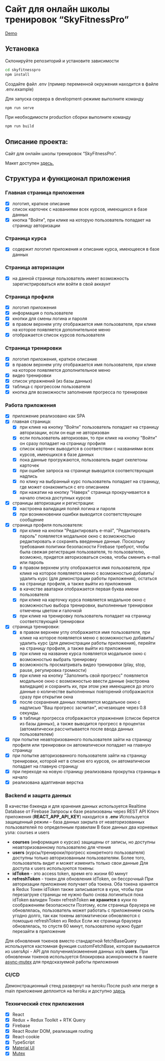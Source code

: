 # Сайт для онлайн школы тренировок “SkyFitnessPro”

[Demo](https://skyfitnesspro.herokuapp.com/)

## Установка

Склонируйте репозиторий и установите зависимости

```sh
cd skyfitnesspro
npm install
```

Создайте файл .env (пример переменной окружения находится в файле .env.example)

Для запуска сервера в development-режиме выполните команду

```sh
npm run serve
```

При необходимости production сборки выполните команду

```sh
npm run build
```

## Описание проекта:

Сайт для онлайн школы тренировок “SkyFitnessPro”.

Макет доступен [здесь.](https://www.figma.com/file/QoOmLM2WGbES23xQeDCCYi/%D0%A1%D0%B0%D0%B9%D1%82-%D0%BE%D0%BD%D0%BB%D0%B0%D0%B9%D0%BD-%D1%82%D1%80%D0%B5%D0%BD%D0%B8%D1%80%D0%BE%D0%B2%D0%BE%D0%BA?node-id=0%3A1)

## Структура и функционал приложения

### Главная страница приложения

- [x] логотип, краткое описание
- [x] список карточек с названиями всех курсов, имеющихся в базе данных
- [x] кнопка "Войти", при клике на которую пользователь попадает на страницу авторизации

### Страница курса

- [x] содержит логотип приложения и описание курса, имеющееся в базе данных

### Страница авторизации

- [x] на данной странице пользователь имеет возможность зарегистрироваться или войти в свой аккаунт

### Страница профиля

- [x] логотип приложения
- [x] информация о пользователе
- [x] кнопки для смены логина и пароля
- [x] в правом верхнем углу отображается имя пользователя, при клике на которое появляется дополнительное меню
- [x] отображается список курсов пользователя

### Страница тренировки

- [x] логотип приложения, краткое описание
- [x] в правом верхнем углу отображается имя пользователя, при клике на которое появляется дополнительное меню
- [x] видео тренировки
- [x] список упражнений (из базы данных)
- [x] таблица с прогрессом пользователя
- [x] кнопка для возможности заполнения прогресса по тренировке

### Работа приложения

- [x] приложение реализовано как SPA
- [x] главная страница:
  - [x] при клике на кнопку "Войти" пользователь попадает на страницу авторизации, если он еще не авторизован
  - [x] если пользователь авторизован, то при клике на кнопку "Войти" он сразу попадает на страницу профиля
  - [x] список карточек выводится в соответствии с названиями всех курсов, имеющихся в базе данных
  - [x] пока данные прогружаются, пользователь видит скелетоны карточек
  - [x] при ошибке запроса на странице выводится соответствующая надпись
  - [x] по клику на выбранный курс пользователь попадает на страницу, где может ознакомиться с его описанием
  - [x] при нажатии на кнопку "Наверх" страница прокручивается в начало списка доступных курсов
- [x] страницы авторизации и регистрации:
  - [x] настроена валидация полей логина и пароля
  - [x] при возникновении ошибки выводится соответствующее сообщение
- [x] страница профиля пользователя:
  - [x] при клике на кнопки "Редактировать e-mail", "Редактировать пароль" появляется модальное окно с возможностью редактировать и сохранять введенные данные. Поскольку требования политики безопасности Firebase требуют, чтобы была свежая регистрация пользователя, то пользователю, возможно, придется авторизоваться снова, чтобы сменить e-mail или пароль
  - [x] в правом верхнем углу отображается имя пользователя, при клике на которое появляется меню с возможностью добавить/удалить курс (для демонстрации работы приложения), остаться на странице профиля, а также выйти из приложения
  - [x] в качестве аватарки отображается первая буква имени пользователя
  - [x] при клике на карточку курса появляется модальное окно с возможностью выбора тренировки, выполненные тренировки отмечены цветом и галочкой
  - [x] при клике на тренировку пользователь попадает на страницу соответствующей тренировки
- [x] страница тренировки:
  - [x] в правом верхнем углу отображается имя пользователя, при клике на которое появляется меню с возможностью добавить/удалить курс (для демонстрации работы приложения), перейти на страницу профиля, а также выйти из приложения
  - [x] при клике на название курса появляется модальное окно с возможностью выбрать тренировку
  - [x] возможность просматривать видео тренировки (play, stop, pause, регулировка громкости)
  - [x] при клике на кнопку "Заполнить свой прогресс" появляется модальное окно с возможностью ввести данные (настроена валидация) и сохранить их, при этом уже имеющиеся до этого данные о количестве выполненных повторений отображаются сразу при открытии окна
  - [x] после сохранения данных появляется модальное окно с надписью "Ваш прогресс засчитан", исчезающее через 0.8 секунды.
  - [x] в таблице прогресса отображаются упражнения (список берется из базы данных), а также выводится прогресс в процентах (автоматически рассчитывается после ввода данных пользователем)
- [x] при попытке неавторизованного пользователя зайти на страницу профиля или тренировки он автоматически попадает на главную страницу
- [x] при попытке авторизованного пользователя зайти на страницу тренировки, которой нет в списке его курсов, он автоматически попадает на главную страницу
- [x] при переходе на новую страницу реализована прокрутка страницы в начало
- [x] реализована адаптивная верстка

### Backend и защита данных

В качестве бэкенда и для хранения данных используется Realtime Database от Firebase
Запросы к базе реализованы через REST API
Ключ приложения (**REACT_APP_API_KEY**) находится в **.env**
Используется защищенный режим – база данных закрыта от неавторизованных пользователей по определнным правилам
В базе данных два корневых узла: courses и users
- **courses** (информация о курсах) защищены от записы, но доступны неавторизованному пользователю для чтения
- **users** (курсы/тренироки/прогресс конкретного пользователя) доступны только авторизованным пользователям. Более того, пользователь видит и может изменить только свои данные
Для доступа к users иcпользуются токены:
- **idToken** - это access token, время его жизни 60 минут
- **refreshToken** - токен для обновления idToken, он бессрочный
При авторизации приложение получает оба токена. Оба токена хранятся в Redux
Токен idToken также записывается в куки, чтобы при перезагруке страницы не нужно было снова логиниться пока idToken валиден
Токен refreshToken **не хранится** в куки по соображениям безопасности
Поэтому, если страница браузера не обновлялась, пользователь может работать с приложением сколь угодно долго, так как токены автоматически обновляются с помощью refreshToken из Redux
Если же страница браузера обновлялась, то спустя 60 минут, пользователю нужно будет перезайти в приложение

Для обновления токенов вместо стандартной fetchBaseQuery используется кастомная функция customFetchBase, которая вызывается из usersApi - API для получения/изменения данных из/в **users**. При обновлении токенов используется блокировка асинхронности в пакете [async-mutex](https://www.npmjs.com/package/async-mutex) для предсказуемой работы приложения

### CI/CD

Демонстрационный стенд развернут на heroku
После push или merge в main приложение деплоится на heroku и доступно [здесь](https://skyfitnesspro.herokuapp.com/)

### Технический стек приложения

- [x] React
- [x] Redux + Redux Toolkit + RTK Query
- [x] Firebase
- [x] React Router DOM, реализация routing
- [x] React-cookie
- [x] TypeScript
- [x] [Material UI](https://mui.com/material-ui/getting-started/overview/)
- [X] [Mutex](https://www.npmjs.com/package/async-mutex)
